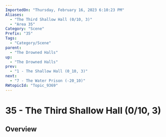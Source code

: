```yaml
---
ImportedOn: "Thursday, February 16, 2023 6:10:23 PM"
Aliases:
  - "The Third Shallow Hall (0/10, 3)"
  - "Area 35"
Category: "Scene"
Prefix: "35"
Tags:
  - "Category/Scene"
parent:
  - "The Drowned Halls"
up:
  - "The Drowned Halls"
prev:
  - "1 - The Shallow Hall (0_10, 3)"
next:
  - "7 - The Water Prison (-20_10)"
RWtopicId: "Topic_9369"
---
```

# 35 - The Third Shallow Hall (0/10, 3)
## Overview
